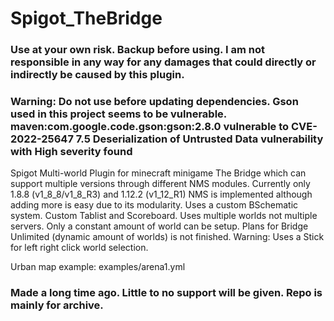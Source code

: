 # Spigot_TheBridge
### Use at your own risk. Backup before using. I am not responsible in any way for any damages that could directly or indirectly be caused by this plugin.
### Warning: Do not use before updating dependencies. Gson used in this project seems to be vulnerable. maven:com.google.code.gson:gson:2.8.0 vulnerable to CVE-2022-25647 7.5 Deserialization of Untrusted Data vulnerability with High severity found

Spigot Multi-world Plugin for minecraft minigame The Bridge which can support multiple versions through different NMS modules.
Currently only 1.8.8 (v1_8_8/v1_8_R3) and 1.12.2 (v1_12_R1) NMS is implemented although adding more is easy due to its modularity.
Uses a custom BSchematic system. Custom Tablist and Scoreboard.
Uses multiple worlds not multiple servers. Only a constant amount of world can be setup. Plans for Bridge Unlimited (dynamic amount of worlds) is not finished.
Warning: Uses a Stick for left right click world selection.

Urban map example: examples/arena1.yml

### Made a long time ago. Little to no support will be given. Repo is mainly for archive.
